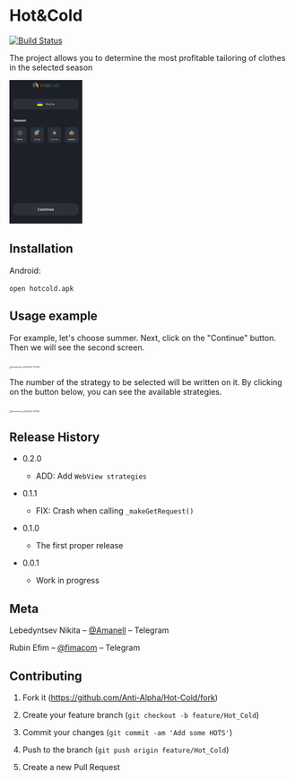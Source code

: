 # Hot&Cold

[![Build Status][travis-image]][travis-url]

The project allows you to determine the most profitable tailoring of clothes in the selected season

<img src="Screenshot_20210420-181839.jpg" alt="Screenshot_20210420-181839" style="zoom: 25%;" />

## Installation

Android:

```open hotcold.apk```

## Usage example

For example, let's choose summer. Next, click on the "Continue" button. Then we will see the second screen.

<img src="Screenshot_20210422-171402.jpg" alt="Screenshot_20210422-171402" style="zoom:25%;" />

The number of the strategy to be selected will be written on it. By clicking on the button below, you can see the available strategies.

<img src="Screenshot_20210422-171746.jpg" alt="Screenshot_20210422-171746" style="zoom:25%;" />

## Release History

* 0.2.0
  * ADD: Add `WebView strategies`

* 0.1.1
  * FIX: Crash when calling `_makeGetRequest()` 

* 0.1.0
  * The first proper release

* 0.0.1
  * Work in progress

## Meta

Lebedyntsev Nikita – [@Amanell](https://t.me/Amanell) – Telegram

Rubin Efim – [@fimacom](https://t.me/fimacom) – Telegram

## Contributing

1. Fork it (<https://github.com/Anti-Alpha/Hot-Cold/fork>)

2. Create your feature branch (`git checkout -b feature/Hot_Cold`)

3. Commit your changes (`git commit -am 'Add some HOTS'`)

4. Push to the branch (`git push origin feature/Hot_Cold`)

5. Create a new Pull Request



[npm-image]: https://img.shields.io/npm/v/datadog-metrics.svg?style=flat-square
[travis-image]: https://img.shields.io/travis/dbader/node-datadog-metrics/master.svg?style=flat-square
[travis-url]: https://travis-ci.org/dbader/node-datadog-metrics
[wiki]: https://github.com/yourname/yourproject/wiki